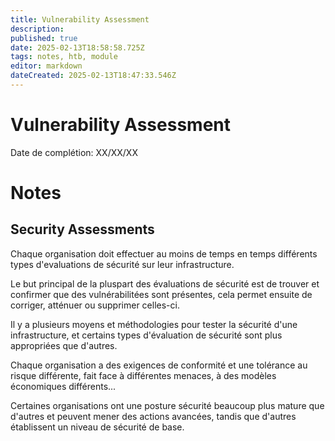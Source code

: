 ```yaml
---
title: Vulnerability Assessment
description: 
published: true
date: 2025-02-13T18:58:58.725Z
tags: notes, htb, module
editor: markdown
dateCreated: 2025-02-13T18:47:33.546Z
---
```


# Vulnerability Assessment

Date de complétion: XX/XX/XX

# Notes

## Security Assessments

Chaque organisation doit effectuer au moins de temps en temps différents types d'evaluations de sécurité sur leur infrastructure.

Le but principal de la pluspart des évaluations de sécurité est de trouver et confirmer que des vulnérabilitées sont présentes, cela permet ensuite de corriger, atténuer ou supprimer celles-ci.

Il y a plusieurs moyens et méthodologies pour tester la sécurité d'une infrastructure, et certains types d'évaluation de sécurité sont plus appropriées que d'autres.

Chaque organisation a des exigences de conformité et une tolérance au risque différente, fait face à différentes menaces, à des modèles économiques différents...

Certaines organisations ont une posture sécurité beaucoup plus mature que d'autres et peuvent mener des actions avancées, tandis que d'autres établissent un niveau de sécurité de base.

